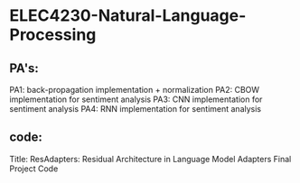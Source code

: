 # ELEC4230-Natural-Language-Processing

## PA's:
PA1: back-propagation implementation + normalization
PA2: CBOW implementation for sentiment analysis
PA3: CNN implementation for sentiment analysis
PA4: RNN implementation for sentiment analysis

## code:
Title: ResAdapters: Residual Architecture in Language Model Adapters
Final Project Code
